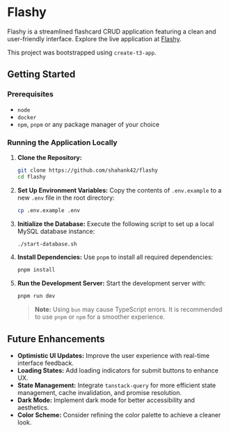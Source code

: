 # Flashy

Flashy is a streamlined flashcard CRUD application featuring a clean and user-friendly interface. Explore the live application at [Flashy](https://flashy-lilac.vercel.app/).

This project was bootstrapped using `create-t3-app`.

## Getting Started

### Prerequisites

- `node`
- `docker`
- `npm`, `pnpm` or any package manager of your choice

### Running the Application Locally

1. **Clone the Repository:**
   ```bash
   git clone https://github.com/shahank42/flashy
   cd flashy
   ```

2. **Set Up Environment Variables:**
   Copy the contents of `.env.example` to a new `.env` file in the root directory:
   ```bash
   cp .env.example .env
   ```

3. **Initialize the Database:**
   Execute the following script to set up a local MySQL database instance:
   ```bash
   ./start-database.sh
   ```

4. **Install Dependencies:**
   Use `pnpm` to install all required dependencies:
   ```bash
   pnpm install
   ```

5. **Run the Development Server:**
   Start the development server with:
   ```bash
   pnpm run dev
   ```

   > **Note:** Using `bun` may cause TypeScript errors. It is recommended to use `pnpm` or `npm` for a smoother experience.

## Future Enhancements

- **Optimistic UI Updates:** Improve the user experience with real-time interface feedback.
- **Loading States:** Add loading indicators for submit buttons to enhance UX.
- **State Management:** Integrate `tanstack-query` for more efficient state management, cache invalidation, and promise resolution.
- **Dark Mode:** Implement dark mode for better accessibility and aesthetics.
- **Color Scheme:** Consider refining the color palette to achieve a cleaner look.